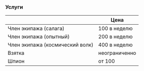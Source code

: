 

### Услуги

|                                 | Цена          |
| ------------------------------- | ------------- |
| Член экипажа (салага)           | 100 в неделю  |
| Член экипажа (опытный)          | 200 в неделю  |
| Член экипажа (космический волк) | 400 в неделю  |
| Взятка                          | неограниченно |
| Шпион                           | от 100        |
